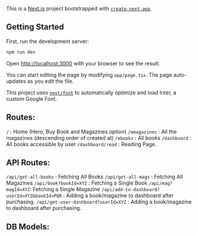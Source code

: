 This is a [Next.js](https://nextjs.org/) project bootstrapped with [`create-next-app`](https://github.com/vercel/next.js/tree/canary/packages/create-next-app).

## Getting Started

First, run the development server:

```bash
npm run dev

```

Open [http://localhost:3000](http://localhost:3000) with your browser to see the result.

You can start editing the page by modifying `app/page.tsx`. The page auto-updates as you edit the file.

This project uses [`next/font`](https://nextjs.org/docs/basic-features/font-optimization) to automatically optimize and load Inter, a custom Google Font.

## Routes:

`/` : Home (Hero, Buy Book and Magazines option)
`/emagazines` : All the magazines (descending order of created at)
`/ebooks` : All books
`/dashboard` : All books accessible by user
`/dashboard/read` : Reading Page.

## API Routes:

`/api/get-all-books` : Fetching All Books
`/api/get-all-mags` : Fetching All Magazines
`/api/book?bookId=XYZ` : Fetching a Single Book
`/api/mag?magId=XYZ`: Fetching a Single Magazine
`/api/add-to-dashboard?userId=XYZ&bookId=PQR` : Adding a book/magazine to dashboard after purchasing.
`/api/get-user-dashboard?userId=XYZ` : Adding a book/magazine to dashboard after purchasing.

## DB Models:
